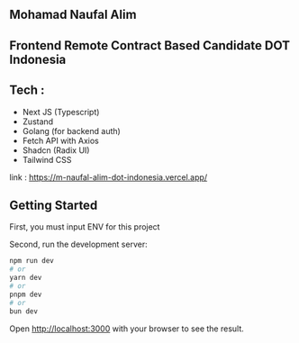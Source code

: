 ## Mohamad Naufal Alim
## Frontend Remote Contract Based Candidate DOT Indonesia

## Tech :
- Next JS (Typescript)
- Zustand
- Golang (for backend auth)
- Fetch API with Axios
- Shadcn (Radix UI)
- Tailwind CSS

link : https://m-naufal-alim-dot-indonesia.vercel.app/

## Getting Started

First, you must input ENV for this project

Second, run the development server:

```bash
npm run dev
# or
yarn dev
# or
pnpm dev
# or
bun dev
```

Open [http://localhost:3000](http://localhost:3000) with your browser to see the result.

